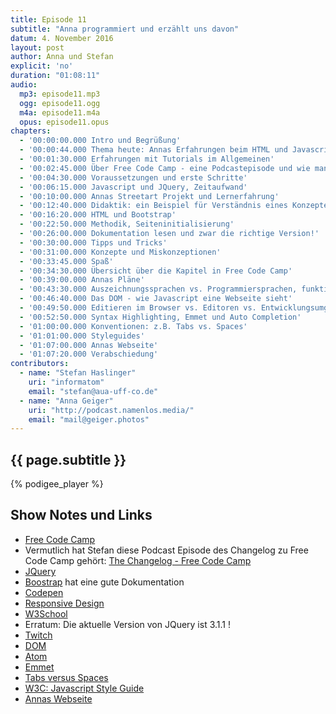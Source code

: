 ```yaml
---
title: Episode 11
subtitle: "Anna programmiert und erzählt uns davon"
datum: 4. November 2016
layout: post
author: Anna und Stefan
explicit: 'no'
duration: "01:08:11"
audio:
  mp3: episode11.mp3
  ogg: episode11.ogg
  m4a: episode11.m4a
  opus: episode11.opus
chapters:
  - '00:00:00.000 Intro und Begrüßung'
  - '00:00:44.000 Thema heute: Annas Erfahrungen beim HTML und Javascript lernen mit Free Code Camp'
  - '00:01:30.000 Erfahrungen mit Tutorials im Allgemeinen'
  - '00:02:45.000 Über Free Code Camp - eine Podcastepisode und wie man anfängt'
  - '00:04:30.000 Voraussetzungen und erste Schritte'
  - '00:06:15.000 Javascript und JQuery, Zeitaufwand'
  - '00:10:00.000 Annas Streetart Projekt und Lernerfahrung'
  - '00:12:40.000 Didaktik: ein Beispiel für Verständnis eines Konzeptes: globale Variablen'
  - '00:16:20.000 HTML und Bootstrap'
  - '00:22:50.000 Methodik, Seiteninitialisierung'
  - '00:26:00.000 Dokumentation lesen und zwar die richtige Version!'
  - '00:30:00.000 Tipps und Tricks'
  - '00:31:00.000 Konzepte und Miskonzeptionen'
  - '00:33:45.000 Spaß'
  - '00:34:30.000 Übersicht über die Kapitel in Free Code Camp'
  - '00:39:00.000 Annas Pläne'
  - '00:43:30.000 Auszeichnungssprachen vs. Programmiersprachen, funktional vs. objektorientiert'
  - '00:46:40.000 Das DOM - wie Javascript eine Webseite sieht'
  - '00:49:50.000 Editieren im Browser vs. Editoren vs. Entwicklungsumgebungen'
  - '00:52:50.000 Syntax Highlighting, Emmet und Auto Completion'
  - '01:00:00.000 Konventionen: z.B. Tabs vs. Spaces'
  - '01:01:00.000 Styleguides'
  - '01:07:00.000 Annas Webseite'
  - '01:07:20.000 Verabschiedung'
contributors:
  - name: "Stefan Haslinger"
    uri: "informatom"
    email: "stefan@aua-uff-co.de"
  - name: "Anna Geiger"
    uri: "http://podcast.namenlos.media/"
    email: "mail@geiger.photos"
---
```


## {{ page.subtitle }}

{% podigee_player %}

## Show Notes und Links

* [Free Code Camp](https://www.freecodecamp.com/)
* Vermutlich hat Stefan diese Podcast Episode des Changelog zu Free Code Camp gehört:
  [The Changelog - Free Code Camp](https://changelog.com/podcast/195)
* [JQuery](https://jquery.com/)
* [Boostrap](http://getbootstrap.com/) hat eine gute Dokumentation
* [Codepen](http://codepen.io/)
* [Responsive Design](https://en.wikipedia.org/wiki/Responsive_web_design)
* [W3School](http://www.w3schools.com/)
* Erratum: Die aktuelle Version von JQuery ist 3.1.1 !
* [Twitch](http://twitch.tv)
* [DOM](https://www.w3.org/DOM/)
* [Atom](https://atom.io/)
* [Emmet](http://emmet.io/)
* [Tabs versus Spaces](https://www.youtube.com/watch?v=SsoOG6ZeyUI)
* [W3C: Javascript Style Guide](http://www.w3schools.com/js/js_conventions.asp)
* [Annas Webseite](http://namenlos.media/)